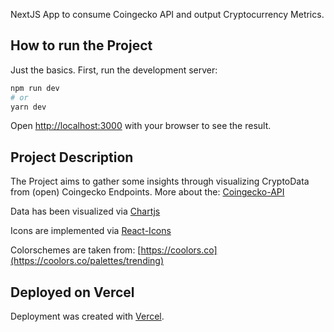 NextJS App to consume Coingecko API and output Cryptocurrency Metrics.

## How to run the Project

Just the basics. First, run the development server:

```bash
npm run dev
# or
yarn dev
```

Open [http://localhost:3000](http://localhost:3000) with your browser to see the result.

## Project Description

The Project aims to gather some insights through visualizing CryptoData from (open) Coingecko Endpoints.
More about the: [Coingecko-API](https://www.coingecko.com/de/api/documentation?)

Data has been visualized via [Chartjs](https://www.chartjs.org/docs/latest/getting-started/installation.html)

Icons are implemented via [React-Icons](https://react-icons.github.io/react-icons/)

Colorschemes are taken from: [https://coolors.co](https://coolors.co/palettes/trending)

## Deployed on Vercel

Deployment was created with [Vercel](https://vercel.com/new?utm_medium=default-template&filter=next.js&utm_source=create-next-app&utm_campaign=create-next-app-readme).
